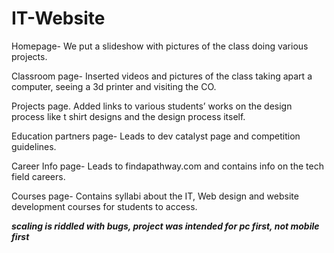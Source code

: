# IT-Website
Homepage-
We put a slideshow with pictures of the class doing various projects.

Classroom page-
Inserted videos and pictures of the class taking apart a computer, seeing a 3d printer and visiting the CO.

 Projects page.
Added links to various students’ works on the design process like t shirt designs and the design process itself.

Education partners page-
Leads to dev catalyst page and competition guidelines.

Career Info page-
Leads to findapathway.com and contains info on the tech field careers.

Courses page-
Contains syllabi about the IT, Web design and website development courses for students to access. 


***scaling is riddled with bugs, project was intended for pc first, not mobile first***
